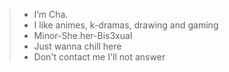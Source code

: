 >* I’m Cha.
>* I like animes, k-dramas, drawing and gaming
>* Minor-She.her-Bis3xual
>* Just wanna chill here
>* Don't contact me I'll not answer 

<!---
ch4ee/ch4ee is a ✨ special ✨ repository because its `README.md` (this file) appears on your GitHub profile.
You can click the Preview link to take a look at your changes.
--->

